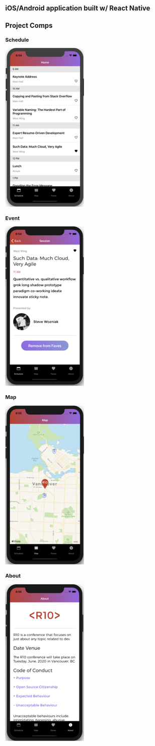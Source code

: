 ## iOS/Android application built w/ React Native

## Project Comps

### Schedule

<img src="./assets/images/schedule-ios.png" width="250" height="auto" />

### Event

<img src="./assets/images/session-ios.png" width="250" height="auto" />

### Map

<img src="./assets/images/map-ios.png" width="250" height="auto" />

### About

<img src="./assets/images/about-ios.png" width="250" height="auto" />
